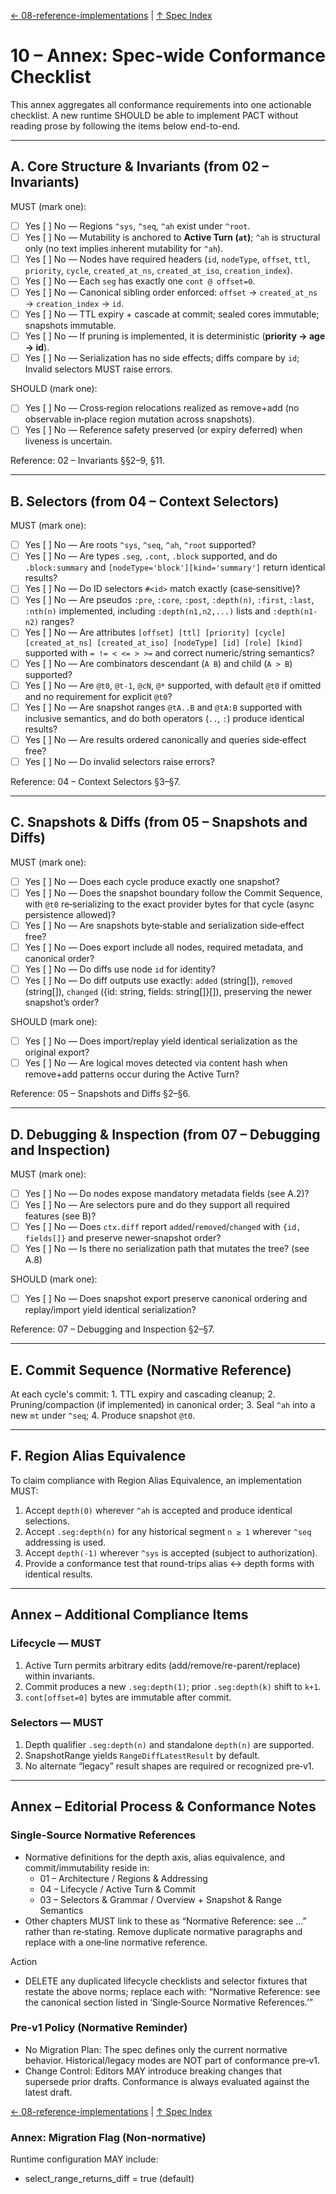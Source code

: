 [← 08-reference-implementations](08-reference-implementations.md) | [↑ Spec Index](../README.md)

# 10 – Annex: Spec-wide Conformance Checklist

This annex aggregates all conformance requirements into one actionable checklist. A new runtime SHOULD be able to implement PACT without reading prose by following the items below end-to-end.

---

## A. Core Structure & Invariants (from 02 – Invariants)

MUST (mark one):
- [ ] Yes  [ ] No — Regions `^sys`, `^seq`, `^ah` exist under `^root`.
- [ ] Yes  [ ] No — Mutability is anchored to **Active Turn (`at`)**; `^ah` is structural only (no text implies inherent mutability for `^ah`).
- [ ] Yes  [ ] No — Nodes have required headers (`id`, `nodeType`, `offset`, `ttl`, `priority`, `cycle`, `created_at_ns`, `created_at_iso`, `creation_index`).
- [ ] Yes  [ ] No — Each `seg` has exactly one `cont @ offset=0`.
- [ ] Yes  [ ] No — Canonical sibling order enforced: `offset` → `created_at_ns` → `creation_index` → `id`.
- [ ] Yes  [ ] No — TTL expiry + cascade at commit; sealed cores immutable; snapshots immutable.
- [ ] Yes  [ ] No — If pruning is implemented, it is deterministic (**priority → age → id**).
- [ ] Yes  [ ] No — Serialization has no side effects; diffs compare by `id`; Invalid selectors MUST raise errors.

SHOULD (mark one):
- [ ] Yes  [ ] No — Cross‑region relocations realized as remove+add (no observable in‑place region mutation across snapshots).
- [ ] Yes  [ ] No — Reference safety preserved (or expiry deferred) when liveness is uncertain.

Reference: 02 – Invariants §§2–9, §11.

---

## B. Selectors (from 04 – Context Selectors)

MUST (mark one):
- [ ] Yes  [ ] No — Are roots `^sys`, `^seq`, `^ah`, `^root` supported?
- [ ] Yes  [ ] No — Are types `.seg`, `.cont`, `.block` supported, and do `.block:summary` and `[nodeType='block'][kind='summary']` return identical results?
- [ ] Yes  [ ] No — Do ID selectors `#<id>` match exactly (case‑sensitive)?
- [ ] Yes  [ ] No — Are pseudos `:pre`, `:core`, `:post`, `:depth(n)`, `:first`, `:last`, `:nth(n)` implemented, including `:depth(n1,n2,...)` lists and `:depth(n1-n2)` ranges?
- [ ] Yes  [ ] No — Are attributes `[offset] [ttl] [priority] [cycle] [created_at_ns] [created_at_iso] [nodeType] [id] [role] [kind]` supported with `= != < <= > >=` and correct numeric/string semantics?
- [ ] Yes  [ ] No — Are combinators descendant (`A B`) and child (`A > B`) supported?
- [ ] Yes  [ ] No — Are `@t0`, `@t-1`, `@cN`, `@*` supported, with default `@t0` if omitted and no requirement for explicit `@t0`?
- [ ] Yes  [ ] No — Are snapshot ranges `@tA..B` and `@tA:B` supported with inclusive semantics, and do both operators (`..`, `:`) produce identical results?
- [ ] Yes  [ ] No — Are results ordered canonically and queries side‑effect free?
- [ ] Yes  [ ] No — Do invalid selectors raise errors?

Reference: 04 – Context Selectors §3–§7.

---

## C. Snapshots & Diffs (from 05 – Snapshots and Diffs)

MUST (mark one):
- [ ] Yes  [ ] No — Does each cycle produce exactly one snapshot?
- [ ] Yes  [ ] No — Does the snapshot boundary follow the Commit Sequence, with `@t0` re‑serializing to the exact provider bytes for that cycle (async persistence allowed)?
- [ ] Yes  [ ] No — Are snapshots byte‑stable and serialization side‑effect free?
- [ ] Yes  [ ] No — Does export include all nodes, required metadata, and canonical order?
- [ ] Yes  [ ] No — Do diffs use node `id` for identity?
- [ ] Yes  [ ] No — Do diff outputs use exactly: `added` (string[]), `removed` (string[]), `changed` ({id: string, fields: string[]}[]), preserving the newer snapshot’s order?

SHOULD (mark one):
- [ ] Yes  [ ] No — Does import/replay yield identical serialization as the original export?
- [ ] Yes  [ ] No — Are logical moves detected via content hash when remove+add patterns occur during the Active Turn?

Reference: 05 – Snapshots and Diffs §2–§6.

---

## D. Debugging & Inspection (from 07 – Debugging and Inspection)

MUST (mark one):
- [ ] Yes  [ ] No — Do nodes expose mandatory metadata fields (see A.2)?
- [ ] Yes  [ ] No — Are selectors pure and do they support all required features (see B)?
- [ ] Yes  [ ] No — Does `ctx.diff` report `added`/`removed`/`changed` with `{id, fields[]}` and preserve newer‑snapshot order?
- [ ] Yes  [ ] No — Is there no serialization path that mutates the tree? (see A.8)

SHOULD (mark one):
- [ ] Yes  [ ] No — Does snapshot export preserve canonical ordering and replay/import yield identical serialization?

Reference: 07 – Debugging and Inspection §2–§7.

---

## E. Commit Sequence (Normative Reference)

At each cycle's commit: 1. TTL expiry and cascading cleanup; 2. Pruning/compaction (if implemented) in canonical order; 3. Seal `^ah` into a new `mt` under `^seq`; 4. Produce snapshot `@t0`.

---

## F. Region Alias Equivalence

To claim compliance with Region Alias Equivalence, an implementation MUST:

1) Accept `depth(0)` wherever `^ah` is accepted and produce identical selections.  
2) Accept `.seg:depth(n)` for any historical segment `n ≥ 1` wherever `^seq` addressing is used.  
3) Accept `depth(-1)` wherever `^sys` is accepted (subject to authorization).  
4) Provide a conformance test that round-trips alias ↔ depth forms with identical results.

---

## Annex – Additional Compliance Items

### Lifecycle — MUST
1) Active Turn permits arbitrary edits (add/remove/re-parent/replace) within invariants.  
2) Commit produces a new `.seg:depth(1)`; prior `.seg:depth(k)` shift to `k+1`.  
3) `cont[offset=0]` bytes are immutable after commit.

### Selectors — MUST
1) Depth qualifier `.seg:depth(n)` and standalone `depth(n)` are supported.  
2) SnapshotRange yields `RangeDiffLatestResult` by default.  
3) No alternate “legacy” result shapes are required or recognized pre‑v1.

---

## Annex – Editorial Process & Conformance Notes

### Single-Source Normative References
- Normative definitions for the depth axis, alias equivalence, and commit/immutability reside in:
  - 01 – Architecture / Regions & Addressing
  - 04 – Lifecycle / Active Turn & Commit
  - 03 – Selectors & Grammar / Overview + Snapshot & Range Semantics
- Other chapters MUST link to these as “Normative Reference: see …” rather than re‑stating. Remove duplicate normative paragraphs and replace with a one‑line normative reference.

Action
- DELETE any duplicated lifecycle checklists and selector fixtures that restate the above norms; replace each with:
  “Normative Reference: see the canonical section listed in ‘Single‑Source Normative References.’”

### Pre‑v1 Policy (Normative Reminder)
- No Migration Plan: The spec defines only the current normative behavior. Historical/legacy modes are NOT part of conformance pre‑v1.
- Change Control: Editors MAY introduce breaking changes that supersede prior drafts. Conformance is always evaluated against the latest draft.

[← 08-reference-implementations](08-reference-implementations.md) | [↑ Spec Index](../README.md)



### Annex: Migration Flag (Non-normative)

Runtime configuration MAY include:
- select_range_returns_diff = true  (default)

 